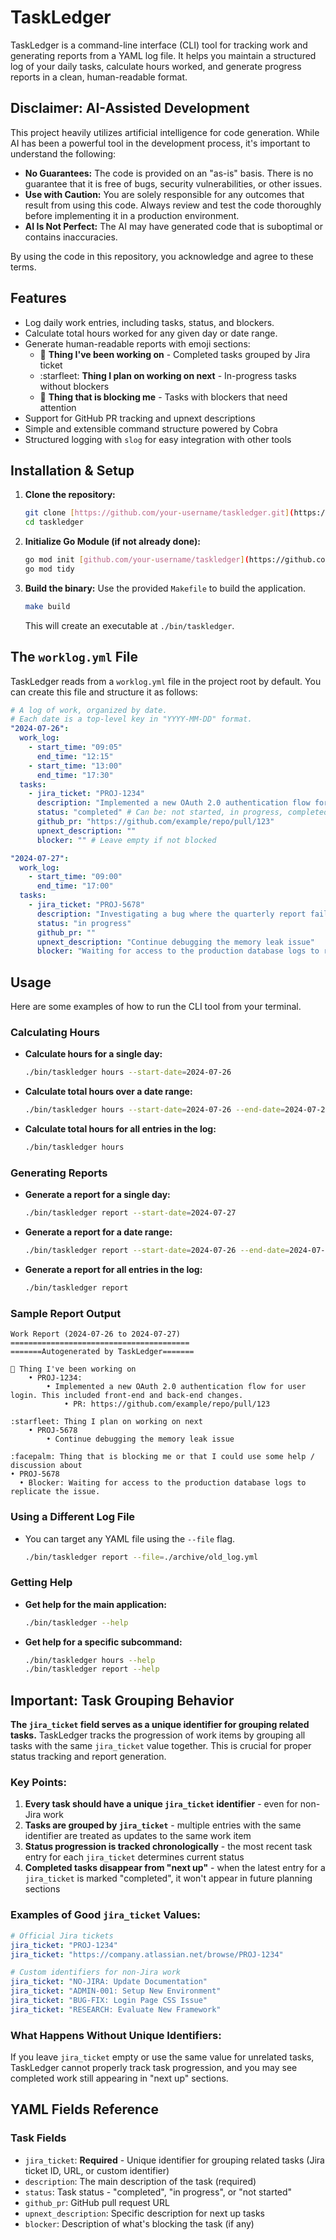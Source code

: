 # TaskLedger

TaskLedger is a command-line interface (CLI) tool for tracking work and generating reports from a YAML log file. It helps you maintain a structured log of your daily tasks, calculate hours worked, and generate progress reports in a clean, human-readable format.

## Disclaimer: AI-Assisted Development

This project heavily utilizes artificial intelligence for code generation. While AI has been a powerful tool in the development process, it's important to understand the following:

* **No Guarantees:** The code is provided on an "as-is" basis. There is no guarantee that it is free of bugs, security vulnerabilities, or other issues.
* **Use with Caution:** You are solely responsible for any outcomes that result from using this code. Always review and test the code thoroughly before implementing it in a production environment.
* **AI Is Not Perfect:** The AI may have generated code that is suboptimal or contains inaccuracies.

By using the code in this repository, you acknowledge and agree to these terms. 

## Features

* Log daily work entries, including tasks, status, and blockers.
* Calculate total hours worked for any given day or date range.
* Generate human-readable reports with emoji sections:
    * 🦀 **Thing I've been working on** - Completed tasks grouped by Jira ticket
    * :starfleet: **Thing I plan on working on next** - In-progress tasks without blockers
    * :facepalm: **Thing that is blocking me** - Tasks with blockers that need attention
* Support for GitHub PR tracking and upnext descriptions
* Simple and extensible command structure powered by Cobra
* Structured logging with `slog` for easy integration with other tools

## Installation & Setup

1.  **Clone the repository:**
    ```bash
    git clone [https://github.com/your-username/taskledger.git](https://github.com/your-username/taskledger.git)
    cd taskledger
    ```

2.  **Initialize Go Module (if not already done):**
    ```bash
    go mod init [github.com/your-username/taskledger](https://github.com/your-username/taskledger)
    go mod tidy
    ```

3.  **Build the binary:**
    Use the provided `Makefile` to build the application.
    ```bash
    make build
    ```
    This will create an executable at `./bin/taskledger`.

## The `worklog.yml` File

TaskLedger reads from a `worklog.yml` file in the project root by default. You can create this file and structure it as follows:

```yaml
# A log of work, organized by date.
# Each date is a top-level key in "YYYY-MM-DD" format.
"2024-07-26":
  work_log:
    - start_time: "09:05"
      end_time: "12:15"
    - start_time: "13:00"
      end_time: "17:30"
  tasks:
    - jira_ticket: "PROJ-1234"
      description: "Implemented a new OAuth 2.0 authentication flow for user login. This included front-end and back-end changes."
      status: "completed" # Can be: not started, in progress, completed
      github_pr: "https://github.com/example/repo/pull/123"
      upnext_description: ""
      blocker: "" # Leave empty if not blocked

"2024-07-27":
  work_log:
    - start_time: "09:00"
      end_time: "17:00"
  tasks:
    - jira_ticket: "PROJ-5678"
      description: "Investigating a bug where the quarterly report fails to generate for large datasets. The issue seems to be a memory leak."
      status: "in progress"
      github_pr: ""
      upnext_description: "Continue debugging the memory leak issue"
      blocker: "Waiting for access to the production database logs to replicate the issue."
```

## Usage

Here are some examples of how to run the CLI tool from your terminal.

### Calculating Hours

* **Calculate hours for a single day:**
    ```bash
    ./bin/taskledger hours --start-date=2024-07-26
    ```

* **Calculate total hours over a date range:**
    ```bash
    ./bin/taskledger hours --start-date=2024-07-26 --end-date=2024-07-27
    ```

* **Calculate total hours for all entries in the log:**
    ```bash
    ./bin/taskledger hours
    ```

### Generating Reports

* **Generate a report for a single day:**
    ```bash
    ./bin/taskledger report --start-date=2024-07-27
    ```

* **Generate a report for a date range:**
    ```bash
    ./bin/taskledger report --start-date=2024-07-26 --end-date=2024-07-27
    ```

* **Generate a report for all entries in the log:**
    ```bash
    ./bin/taskledger report
    ```

### Sample Report Output

```
Work Report (2024-07-26 to 2024-07-27)
========================================
=======Autogenerated by TaskLedger=======

🦀 Thing I've been working on
    • PROJ-1234: 
        • Implemented a new OAuth 2.0 authentication flow for user login. This included front-end and back-end changes.
            • PR: https://github.com/example/repo/pull/123

:starfleet: Thing I plan on working on next
    • PROJ-5678
        • Continue debugging the memory leak issue

:facepalm: Thing that is blocking me or that I could use some help / discussion about
• PROJ-5678 
  • Blocker: Waiting for access to the production database logs to replicate the issue.
```

### Using a Different Log File

* You can target any YAML file using the `--file` flag.
    ```bash
    ./bin/taskledger report --file=./archive/old_log.yml
    ```

### Getting Help

* **Get help for the main application:**
    ```bash
    ./bin/taskledger --help
    ```

* **Get help for a specific subcommand:**
    ```bash
    ./bin/taskledger hours --help
    ./bin/taskledger report --help
    ```

## Important: Task Grouping Behavior

**The `jira_ticket` field serves as a unique identifier for grouping related tasks.** TaskLedger tracks the progression of work items by grouping all tasks with the same `jira_ticket` value together. This is crucial for proper status tracking and report generation.

### Key Points:

1. **Every task should have a unique `jira_ticket` identifier** - even for non-Jira work
2. **Tasks are grouped by `jira_ticket`** - multiple entries with the same identifier are treated as updates to the same work item
3. **Status progression is tracked chronologically** - the most recent task entry for each `jira_ticket` determines current status
4. **Completed tasks disappear from "next up"** - when the latest entry for a `jira_ticket` is marked "completed", it won't appear in future planning sections

### Examples of Good `jira_ticket` Values:

```yaml
# Official Jira tickets
jira_ticket: "PROJ-1234"
jira_ticket: "https://company.atlassian.net/browse/PROJ-1234"

# Custom identifiers for non-Jira work
jira_ticket: "NO-JIRA: Update Documentation"
jira_ticket: "ADMIN-001: Setup New Environment" 
jira_ticket: "BUG-FIX: Login Page CSS Issue"
jira_ticket: "RESEARCH: Evaluate New Framework"
```

### What Happens Without Unique Identifiers:

If you leave `jira_ticket` empty or use the same value for unrelated tasks, TaskLedger cannot properly track task progression, and you may see completed work still appearing in "next up" sections.

## YAML Fields Reference

### Task Fields

- `jira_ticket`: **Required** - Unique identifier for grouping related tasks (Jira ticket ID, URL, or custom identifier)
- `description`: The main description of the task (required)
- `status`: Task status - "completed", "in progress", or "not started"
- `github_pr`: GitHub pull request URL
- `upnext_description`: Specific description for next up tasks
- `blocker`: Description of what's blocking the task (if any)
